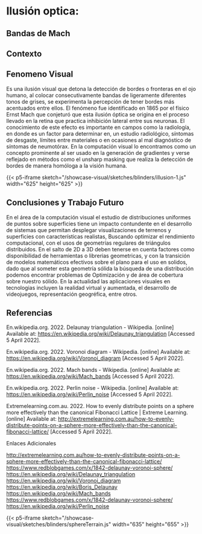 # Ilusión optica:

## Bandas de Mach

## Contexto

## Fenomeno Visual

Es una ilusión visual que detona la detección de bordes o fronteras en el ojo humano, al colocar consecutivamente bandas de ligeramente diferentes tonos de grises, se experimenta la percepción de tener bordes más acentuados entre ellos. El fenómeno fue identificado en 1865 por el físico Ernst Mach que conjeturó que esta ilusión óptica se origina en el proceso llevado en la retina que practica inhibición lateral entre sus neuronas. El conocimiento de este efecto es importante en campos como la radiología, en donde es un factor para determinar en, un estudio radiológico, síntomas de desgaste, límites entre materiales o en ocasiones al mal diagnóstico de síntomas de neumotórax. En la computación visual lo encontramos como un concepto prominente al ser usado en la generación de gradientes y verse reflejado en métodos como el unsharp masking que realiza la detección de bordes de manera homóloga a la visión humana.

{{< p5-iframe sketch="/showcase-visual/sketches/blinders/illusion-1.js" width="625" height="625" >}}

## Conclusiones y Trabajo Futuro

En el área de la computación visual el estudio de distribuciones uniformes de puntos sobre superficies tiene un impacto contundente en el desarrollo de sistemas que permitan desplegar visualizaciones de terrenos y superficies con características realistas, Buscando optimizar el rendimiento computacional, con el usos de geometrías regulares de triángulos distribuidos. En el salto de 2D a 3D deben tenerse en cuenta factores como disponibilidad de herramientas o librerias geometricas, y con la transición de modelos matemáticos efectivos sobre el plano para el uso en solidos, dado que al someter esta geometría sólida la búsqueda de una distribución podemos encontrar problemas de Optimización y de área de cobertura sobre nuestro sólido. En la actualidad las aplicaciones visuales en tecnologias incluyen la realidad virtual y aumentada, el desarrollo de videojuegos, representación geogréfica, entre otros.

## Referencias

En.wikipedia.org. 2022. Delaunay triangulation - Wikipedia. [online] Available at: <https://en.wikipedia.org/wiki/Delaunay_triangulation> [Accessed 5 April 2022].

En.wikipedia.org. 2022. Voronoi diagram - Wikipedia. [online] Available at: <https://en.wikipedia.org/wiki/Voronoi_diagram> [Accessed 5 April 2022].

En.wikipedia.org. 2022. Mach bands - Wikipedia. [online] Available at: <https://en.wikipedia.org/wiki/Mach_bands> [Accessed 5 April 2022].

En.wikipedia.org. 2022. Perlin noise - Wikipedia. [online] Available at: <https://en.wikipedia.org/wiki/Perlin_noise> [Accessed 5 April 2022].

Extremelearning.com.au. 2022. How to evenly distribute points on a sphere more effectively than the canonical Fibonacci Lattice | Extreme Learning. [online] Available at: <http://extremelearning.com.au/how-to-evenly-distribute-points-on-a-sphere-more-effectively-than-the-canonical-fibonacci-lattice/> [Accessed 5 April 2022].

Enlaces Adicionales

http://extremelearning.com.au/how-to-evenly-distribute-points-on-a-sphere-more-effectively-than-the-canonical-fibonacci-lattice/
https://www.redblobgames.com/x/1842-delaunay-voronoi-sphere/
https://en.wikipedia.org/wiki/Delaunay_triangulation
https://en.wikipedia.org/wiki/Voronoi_diagram
https://en.wikipedia.org/wiki/Boris_Delaunay
https://en.wikipedia.org/wiki/Mach_bands
https://www.redblobgames.com/x/1842-delaunay-voronoi-sphere/
https://en.wikipedia.org/wiki/Perlin_noise

{{< p5-iframe sketch="/showcase-visual/sketches/blinders/sphereTerrain.js" width="635" height="655" >}}
